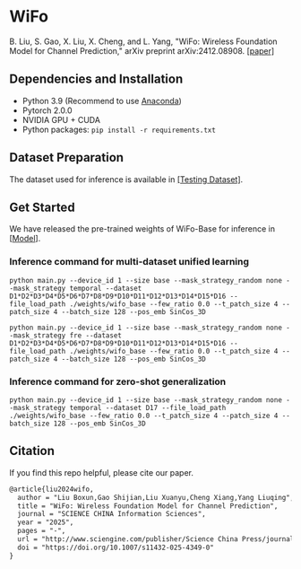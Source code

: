 # WiFo
B. Liu, S. Gao, X. Liu, X. Cheng, and L. Yang, "WiFo: Wireless Foundation Model for Channel Prediction," arXiv preprint arXiv:2412.08908. [[paper]](https://www.sciengine.com/SCIS/doi/10.1007/s11432-025-4349-0)
<br>

## Dependencies and Installation
- Python 3.9 (Recommend to use [Anaconda](https://www.anaconda.com/))
- Pytorch 2.0.0
- NVIDIA GPU + CUDA
- Python packages: `pip install -r requirements.txt`


## Dataset Preparation
The dataset used for inference is available in [[Testing Dataset]](https://huggingface.co/datasets/liuboxun/WiFo-dataset).


## Get Started
We have released the pre-trained weights of WiFo-Base for inference in [[Model](https://huggingface.co/liuboxun/WiFo)].

### Inference command for multi-dataset unified learning
```
python main.py --device_id 1 --size base --mask_strategy_random none --mask_strategy temporal --dataset D1*D2*D3*D4*D5*D6*D7*D8*D9*D10*D11*D12*D13*D14*D15*D16 --file_load_path ./weights/wifo_base --few_ratio 0.0 --t_patch_size 4 --patch_size 4 --batch_size 128 --pos_emb SinCos_3D
```
```
python main.py --device_id 1 --size base --mask_strategy_random none --mask_strategy fre --dataset D1*D2*D3*D4*D5*D6*D7*D8*D9*D10*D11*D12*D13*D14*D15*D16 --file_load_path ./weights/wifo_base --few_ratio 0.0 --t_patch_size 4 --patch_size 4 --batch_size 128 --pos_emb SinCos_3D
```
### Inference command for zero-shot generalization
```
python main.py --device_id 1 --size base --mask_strategy_random none --mask_strategy temporal --dataset D17 --file_load_path ./weights/wifo_base --few_ratio 0.0 --t_patch_size 4 --patch_size 4 --batch_size 128 --pos_emb SinCos_3D
```
## Citation
If you find this repo helpful, please cite our paper.
```latex
@article{liu2024wifo,
  author = "Liu Boxun,Gao Shijian,Liu Xuanyu,Cheng Xiang,Yang Liuqing",
  title = "WiFo: Wireless Foundation Model for Channel Prediction",
  journal = "SCIENCE CHINA Information Sciences",
  year = "2025",
  pages = "-",
  url = "http://www.sciengine.com/publisher/Science China Press/journal/SCIENCE CHINA Information Sciences///10.1007/s11432-025-4349-0,
  doi = "https://doi.org/10.1007/s11432-025-4349-0"
}
```